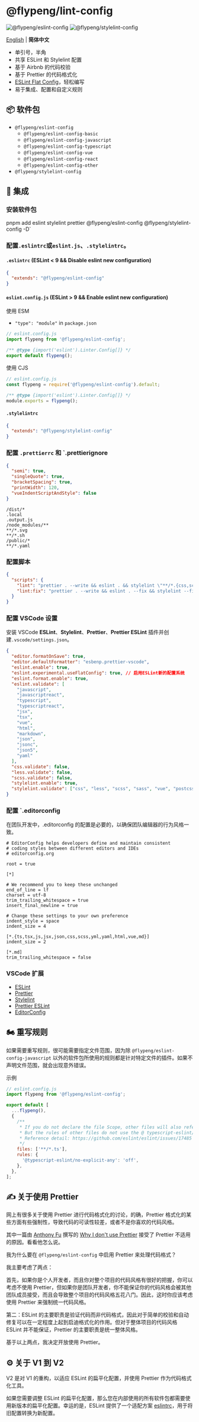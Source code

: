 # @flypeng/lint-config

![@flypeng/eslint-config](https://img.shields.io/npm/v/%40flypeng%2Feslint-config?style=plastic&logo=npm&label=%40flypeng%2Feslint-config&link=https%3A%2F%2Fwww.npmjs.com%2Fpackage%2F%40flypeng%2Feslint-config) ![@flypeng/stylelint-config](https://img.shields.io/npm/v/%40flypeng%2Fstylelint-config?style=plastic&logo=npm&label=%40flypeng%2Fstylelint-config&link=https%3A%2F%2Fwww.npmjs.com%2Fpackage%2F%40flypeng%2Fstylelint-config)

[English](https://github.com/flingyp/lint-config/blob/main/README.md) | **简体中文**

- 单引号，半角
- 共享 ESLint 和 Stylelint 配置
- 基于 Airbnb 的代码校验
- 基于 Prettier 的代码格式化
- [ESLint Flat Config](https://eslint.org/docs/latest/use/configure/configuration-files-new)，轻松编写
- 易于集成、配置和自定义规则

## 📦 软件包

- `@flypeng/eslint-config`
  - `@flypeng/eslint-config-basic`
  - `@flypeng/eslint-config-javascript`
  - `@flypeng/eslint-config-typescript`
  - `@flypeng/eslint-config-vue`
  - `@flypeng/eslint-config-react`
  - `@flypeng/eslint-config-other`
- `@flypeng/stylelint-config`

## 🏃 集成

### 安装软件包

pnpm add eslint stylelint prettier @flypeng/eslint-config @flypeng/stylelint-config -D`

### 配置`.eslintrc`或`eslint.js`、`.stylelintrc`。

#### `.eslintrc` (ESLint < 9 && Disable eslint new configuration)

```json
{
  "extends": "@flypeng/eslint-config"
}
```

#### `eslint.config.js` (ESLint > 9 && Enable eslint new configuration)

使用 ESM

- `"type": "module"` in `package.json`

```js
// eslint.config.js
import flypeng from '@flypeng/eslint-config';

/** @type {import('eslint').Linter.Config[]} */
export default flypeng();
```

使用 CJS

```js
// eslint.config.js
const flypeng = require('@flypeng/eslint-config').default;

/** @type {import('eslint').Linter.Config[]} */
module.exports = flypeng();
```

#### `.stylelintrc`

```json
{
  "extends": "@flypeng/stylelint-config"
}
```

### 配置 `.prettierrc` 和 `.prettierignore

```json
{
  "semi": true,
  "singleQuote": true,
  "bracketSpacing": true,
  "printWidth": 120,
  "vueIndentScriptAndStyle": false
}
```

```
/dist/*
.local
.output.js
/node_modules/**
**/*.svg
**/*.sh
/public/*
**/*.yaml
```

### 配置脚本

```json
{
  "scripts": {
    "lint": "prettier . --write && eslint . && stylelint \"**/*.{css,scss,vue}\"",
    "lint:fix": "prettier . --write && eslint . --fix && stylelint --fix \"**/*.{css,scss,sass,vue}\""
  }
}
```

### 配置 VSCode 设置

安装 VSCode **ESLint**、**Stylelint**、**Prettier**、**Prettier ESLint** 插件并创建`.vscode/settings.json`。

```json
{
  "editor.formatOnSave": true,
  "editor.defaultFormatter": "esbenp.prettier-vscode",
  "eslint.enable": true,
  "eslint.experimental.useFlatConfig": true, // 启用ESLint新的配置系统
  "eslint.format.enable": true,
  "eslint.validate": [
    "javascript",
    "javascriptreact",
    "typescript",
    "typescriptreact",
    "jsx",
    "tsx",
    "vue",
    "html",
    "markdown",
    "json",
    "jsonc",
    "json5",
    "yaml"
  ],
  "css.validate": false,
  "less.validate": false,
  "scss.validate": false,
  "stylelint.enable": true,
  "stylelint.validate": ["css", "less", "scss", "sass", "vue", "postcss"]
}
```

### 配置 `.editorconfig

在团队开发中，.editorconfig 的配置是必要的，以确保团队编辑器的行为风格一致。

```
# EditorConfig helps developers define and maintain consistent
# coding styles between different editors and IDEs
# editorconfig.org

root = true

[*]

# We recommend you to keep these unchanged
end_of_line = lf
charset = utf-8
trim_trailing_whitespace = true
insert_final_newline = true

# Change these settings to your own preference
indent_style = space
indent_size = 4

[*.{ts,tsx,js,jsx,json,css,scss,yml,yaml,html,vue,md}]
indent_size = 2

[*.md]
trim_trailing_whitespace = false
```

### VSCode 扩展

- [ESLint](https://marketplace.visualstudio.com/items?itemName=dbaeumer.vscode-eslint)
- [Prettier](https://marketplace.visualstudio.com/items?itemName=esbenp.prettier-vscode)
- [Stylelint](https://marketplace.visualstudio.com/items?itemName=stylelint.vscode-stylelint)
- [Prettier ESLint](https://marketplace.visualstudio.com/items?itemName=rvest.vs-code-prettier-eslint)
- [EditorConfig](https://marketplace.visualstudio.com/items?itemName=EditorConfig.EditorConfig)

## 🏍️ 重写规则

如果需要重写规则，很可能需要指定文件范围，因为除 `@flypeng/eslint-config-javascript` 以外的软件包所使用的规则都是针对特定文件的插件。如果不声明文件范围，就会出现意外错误。

示例

```js
// eslint.config.js
import flypeng from '@flypeng/eslint-config';

export default [
  ...flypeng(),
  {
    /**
     * If you do not declare the file Scope, other files will also refer to this rule.
     * But the rules of other files do not use the @ typescript-eslint/eslint-plugin plugin, so an error will be reported during Lint.
     * Reference detail: https://github.com/eslint/eslint/issues/17485
     */
    files: ['**/*.ts'],
    rules: {
      '@typescript-eslint/no-explicit-any': 'off',
    },
  },
];
```

## ✍️ 关于使用 Prettier

网上有很多关于使用 Prettier 进行代码格式化的讨论，的确，Prettier 格式化的某些方面有些强制性，导致代码的可读性较差，或者不是你喜欢的代码风格。

其中一篇由 [Anthony Fu](https://github.com/antfu) 撰写的 [Why I don't use Prettier](https://antfu.me/posts/why-not-prettier-zh) 接受了 Prettier 不适用的原因。看看他怎么说。

我为什么要在 `@flypeng/eslint-config` 中启用 Prettier 来处理代码格式？

我主要考虑了两点：

首先，如果你是个人开发者，而且你对整个项目的代码风格有很好的把握，你可以考虑不使用 Prettier，但如果你是团队开发者，你不能保证你的代码风格会被其他团队成员接受，而且会导致整个项目的代码风格五花八门。因此，这时你应该考虑使用 Prettier 来强制统一代码风格。

第二：ESLint 的主要职责是验证代码而非代码格式，因此对于简单的校验和自动修复可以在一定程度上起到启迪格式化的作用。但对于整体项目的代码风格 ESLint 并不能保证，Prettier 的主要职责是统一整体风格。

基于以上两点，我决定开放使用 Prettier。

## ⚙️ 关于 V1 到 V2

V2 是对 V1 的重构，以适应 ESLint 的扁平化配置，并使用 Prettier 作为代码格式化工具。

如果您需要调整 ESLint 的扁平化配置，那么您在内部使用的所有软件包都需要使用新版本的扁平化配置。幸运的是，ESLint 提供了一个适配方案 [eslintrc](https://github.com/eslint/eslintrc)，用于将旧配置转换为新配置。
